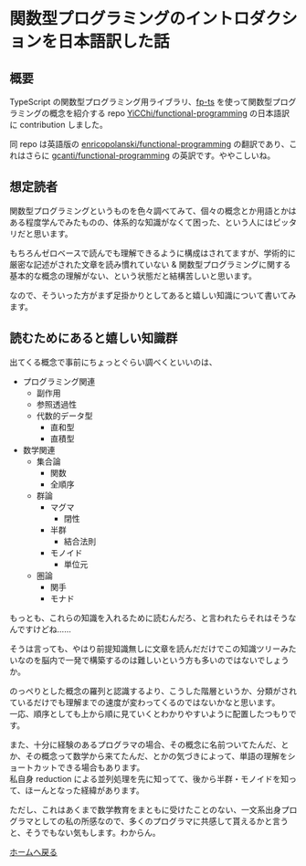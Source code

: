 # 関数型プログラミングのイントロダクションを日本語訳した話

## 概要

TypeScript の関数型プログラミング用ライブラリ、[fp-ts](https://gcanti.github.io/fp-ts/) を使って関数型プログラミングの概念を紹介する repo [YiCChi/functional-programming](https://github.com/YiCChi/functional-programming) の日本語訳に contribution しました。

同 repo は英語版の [enricopolanski/functional-programming](https://github.com/enricopolanski/functional-programming) の翻訳であり、これはさらに [gcanti/functional-programming](https://github.com/gcanti/functional-programming) の英訳です。ややこしいね。

## 想定読者

関数型プログラミングというものを色々調べてみて、個々の概念とか用語とかはある程度学んでみたものの、体系的な知識がなくて困った、という人にはピッタリだと思います。

もちろんゼロベースで読んでも理解できるように構成はされてますが、学術的に厳密な記述がされた文章を読み慣れていない & 関数型プログラミングに関する基本的な概念の理解がない、という状態だと結構苦しいと思います。

なので、そういった方がまず足掛かりとしてあると嬉しい知識について書いてみます。

## 読むためにあると嬉しい知識群

出てくる概念で事前にちょっとぐらい調べくといいのは、
- プログラミング関連
  - 副作用
  - 参照透過性
  - 代数的データ型
    - 直和型
    - 直積型
- 数学関連
  - 集合論
    - 関数
    - 全順序
  - 群論
    - マグマ
      - 閉性
    - 半群
      - 結合法則
    - モノイド
      - 単位元
  - 圏論
    - 関手
    - モナド
   
もっとも、これらの知識を入れるために読むんだろ、と言われたらそれはそうなんですけどね……

そうは言っても、やはり前提知識無しに文章を読んだだけでこの知識ツリーみたいなのを脳内で一発で構築するのは難しいという方も多いのではないでしょうか。

のっぺりとした概念の羅列と認識するより、こうした階層というか、分類がされているだけでも理解までの速度が変わってくるのではないかなと思います。<br/>一応、順序としても上から順に見ていくとわかりやすいように配置したつもりです。

また、十分に経験のあるプログラマの場合、その概念に名前ついてたんだ、とか、その概念って数学から来てたんだ、とかの気づきによって、単語の理解をショートカットできる場合もあります。<br/>
私自身 reduction による並列処理を先に知ってて、後から半群・モノイドを知って、ほーんとなった経緯があります。

ただし、これはあくまで数学教育をまともに受けたことのない、一文系出身プログラマとしての私の所感なので、多くのプログラマに共感して貰えるかと言うと、そうでもない気もします。わからん。

[ホームへ戻る](https://cyan515.github.io/blogs/)
